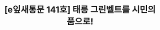 ---
href: 'https://stib.ee/VLP2#new_tab'
title: '[e잎새통문 141호] 태릉 그린벨트를 시민의 품으로!'
img: '/_assets/141.jpg'
---